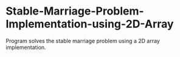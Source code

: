 Stable-Marriage-Problem-Implementation-using-2D-Array
=====================================================

Program solves the stable marriage problem using a 2D array implementation.
